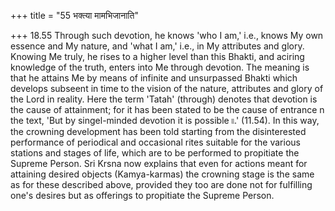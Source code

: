 +++
title = "55 भक्त्या मामभिजानाति"

+++
18.55 Through such devotion, he knows 'who I am,' i.e., knows My own
essence and My nature, and 'what I am,' i.e., in My attributes and
glory. Knowing Me truly, he rises to a higher level than this Bhakti,
and aciring knowledge of the truth, enters into Me through devotion. The
meaning is that he attains Me by means of infinite and unsurpassed
Bhakti which develops subseent in time to the vision of the nature,
attributes and glory of the Lord in reality. Here the term 'Tatah'
(through) denotes that devotion is the cause of attainment; for it has
been stated to be the cause of entrance n the text, 'But by
singel-minded devotion it is possible ৷৷.' (11.54). In this way, the
crowning development has been told starting from the disinterested
performance of periodical and occasional rites suitable for the various
stations and stages of life, which are to be performed to propitiate the
Supreme Person. Sri Krsna now explains that even for actions meant for
attaining desired objects (Kamya-karmas) the crowning stage is the same
as for these described above, provided they too are done not for
fulfilling one's desires but as offerings to propitiate the Supreme
Person.
